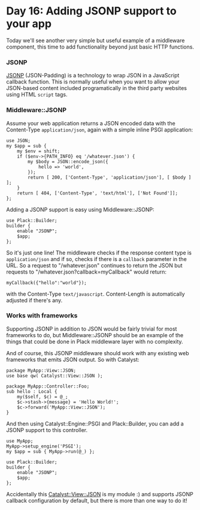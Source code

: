 # Day 16: Adding JSONP support to your app

Today we'll see another very simple but useful example of a middleware component, this time to add functionality beyond just basic HTTP functions.

### JSONP

[JSONP][1] (JSON-Padding) is a technology to wrap JSON in a JavaScript callback function. This is normally useful when you want to allow your JSON-based content included programatically in the third party websites using HTML `script` tags.

### Middleware::JSONP

Assume your web application returns a JSON encoded data with the Content-Type `application/json`, again with a simple inline PSGI application:

```
use JSON;
my $app = sub {
    my $env = shift;
    if ($env->{PATH_INFO} eq '/whatever.json') {
        my $body = JSON::encode_json({
            hello => 'world',
        });
        return [ 200, ['Content-Type', 'application/json'], [ $body ] ];
    }
    return [ 404, ['Content-Type', 'text/html'], ['Not Found']];
};
```

Adding a JSONP support is easy using Middleware::JSONP:

```
use Plack::Builder;
builder {
    enable "JSONP";
    $app;
};
```

So it's just one line! The middleware checks if the response content type is `application/json` and if so, checks if there is a `callback` parameter in the URL. So a request to "/whatever.json" continues to return the JSON but requests to "/whatever.json?callback=myCallback" would return:

```
myCallback({"hello":"world"});
```

with the Content-Type `text/javascript`. Content-Length is automatically adjusted if there's any.

### Works with frameworks

Supporting JSONP in addition to JSON would be fairly trivial for most frameworks to do, but Middleware::JSONP should be an example of the things that could be done in Plack middleware layer with no complexity.

And of course, this JSONP middleware should work with any existing web frameworks that emits JSON output. So with Catalyst:

```
package MyApp::View::JSON;
use base qw( Catalyst::View::JSON );

package MyApp::Controller::Foo;
sub hello : Local {
    my($self, $c) = @_;
    $c->stash->{message} = 'Hello World!';
    $c->forward('MyApp::View::JSON');
}
```

And then using Catalyst::Engine::PSGI and Plack::Builder, you can add a JSONP support to this controller.

```
use MyApp;
MyApp->setup_engine('PSGI');
my $app = sub { MyApp->run(@_) };

use Plack::Builder;
builder {
    enable "JSONP";
    $app;
};
```

Accidentally this [Catalyst::View::JSON][2] is my module :) and supports JSONP callback configuration by default, but there is more than one way to do it!

  [1]: http://ajaxian.com/archives/jsonp-json-with-padding
  [2]: http://search.cpan.org/perldoc?Catalyst::View::JSON